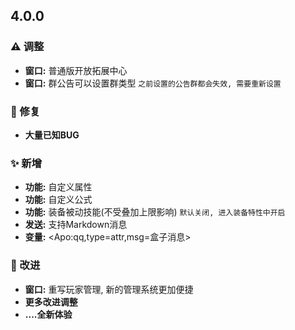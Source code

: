 <!-- 
### ✨ Features
### 🐛 Bug Fixes
### 🚀 Performance Improvements 
### ↩️ Reverts
### ⚠️ Breaking Changes
-->

## 4.0.0 <Badge text="alpha"/>

### ⚠️ 调整
- **窗口:** 普通版开放拓展中心
- **窗口:** 群公告可以设置群类型 `之前设置的公告群都会失效, 需要重新设置`

### 🐛 修复
- **大量已知BUG**

### ✨ 新增

- **功能:** 自定义属性
- **功能:** 自定义公式
- **功能:** 装备被动技能(不受叠加上限影响)  `默认关闭, 进入装备特性中开启`
- **发送:** 支持Markdown消息
- **变量:** \<Apo:qq,type=attr,msg=盒子消息\>

### 🚀 改进
- **窗口:** 重写玩家管理, 新的管理系统更加便捷 <!-- - **窗口:** 优化`数据`加载速度 暂时改回原版-->
- **更多改进调整**
- **....全新体验**